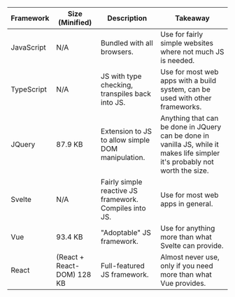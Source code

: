 | Framework  | Size (Minified)            | Description                                       | Takeaway                                                                                                                     |
|------------|----------------------------|---------------------------------------------------|------------------------------------------------------------------------------------------------------------------------------|
| JavaScript | N/A                        | Bundled with all browsers.                        | Use for fairly simple websites where not much JS is needed.                                                                  |
| TypeScript | N/A                        | JS with type checking, transpiles back into JS.   | Use for most web apps with a build system, can be used with other frameworks.                                                |
| JQuery     | 87.9 KB                    | Extension to JS to allow simple DOM manipulation. | Anything that can be done in JQuery can be done in vanilla JS, while it makes life simpler it's probably not worth the size. |
| Svelte     | N/A                        | Fairly simple reactive JS framework. Compiles into JS.              | Use for most web apps in general.                                                                                            |
| Vue        | 93.4 KB                    | "Adoptable" JS framework.                         | Use for anything more than what Svelte can provide.                                                                          |
| React      | (React + React-DOM) 128 KB | Full-featured JS framework.                       | Almost never use, only if you need more than what Vue provides.                                                              |
